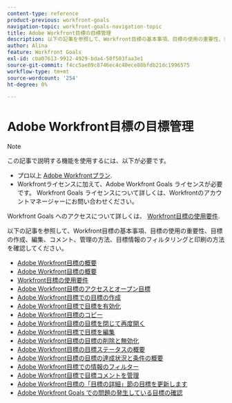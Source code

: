 ```yaml
---
content-type: reference
product-previous: workfront-goals
navigation-topic: workfront-goals-navigation-topic
title: Adobe Workfront目標の目標管理
description: 以下の記事を参照して、Workfront目標の基本事項、目標の使用の重要性、目標の作成、編集、コメント、管理の方法、目標情報のフィルタリングと印刷の方法を確認してください
author: Alina
feature: Workfront Goals
exl-id: cba07613-9912-4929-bda4-50f503faa3e1
source-git-commit: f4cc5ae89c8746ec4c40ece88bfdb21dc1996575
workflow-type: tm+mt
source-wordcount: '254'
ht-degree: 0%

---
```


# Adobe Workfront目標の目標管理

<!--drafted for P&P new model: the note at the top will need to be replaced with this:

Your organization must have the following to use the functionality described in this article:

* For the legacy plan and license structure: 

  * A Pro or higher [Adobe Workfront plan](https://www.workfront.com/plans). 
  * An Adobe Workfront Goals license in addition to a Workfront license.

* For the current plan and license structure:

  * An Ultimate plan 
    
    Or
    
    An additional license for Adobe Workfront Goals for the Prime or Select Adobe Workfront plans. <is there a link we can add here for the plans and what they contain?!>

Contact your Workfront account manager to learn about a Workfront Goals license.

For additional information about access to Workfront Goals, see [Requirements to use Workfront Goals](../workfront-goals/goal-management/access-needed-for-wf-goals.md).
-->

>[!NOTE]
>
>この記事で説明する機能を使用するには、以下が必要です。
>
>* プロ以上 [Adobe Workfrontプラン](https://www.workfront.com/plans).
>* Workfrontライセンスに加えて、Adobe Workfront Goals ライセンスが必要です。
   >Workfront Goals ライセンスについて詳しくは、Workfrontのアカウントマネージャーにお問い合わせください。
>
>Workfront Goals へのアクセスについて詳しくは、 [Workfront目標の使用要件](../../workfront-goals/goal-management/access-needed-for-wf-goals.md).


以下の記事を参照して、Workfront目標の基本事項、目標の使用の重要性、目標の作成、編集、コメント、管理の方法、目標情報のフィルタリングと印刷の方法を確認してください。

* [Adobe Workfront目標の概要](../../workfront-goals/goal-management/wf-goals-overview.md)
* [Adobe Workfront目標の概要](../../workfront-goals/goal-management/getting-started-with-wf-goals.md)
* [Workfront目標の使用要件](../../workfront-goals/goal-management/access-needed-for-wf-goals.md)
* [Adobe Workfront目標のアクセスとオープン目標](../../workfront-goals/goal-management/access-goals-in-wf-goals.md)
* [Adobe Workfront目標での目標の作成](../../workfront-goals/goal-management/create-goals.md)
* [Adobe Workfront目標で目標を有効化](../../workfront-goals/goal-management/activate-goals.md)
* [Adobe Workfront目標のコピー](../../workfront-goals/goal-management/copy-goals.md)
* [Adobe Workfront目標の目標を閉じて再度開く](../../workfront-goals/goal-management/close-and-reopen-goals.md)
* [Adobe Workfront目標で目標を編集](../../workfront-goals/goal-management/edit-goals.md)
* [Adobe Workfront目標の目標の削除と無効化](../../workfront-goals/goal-management/delete-and-deactivate-goals.md)
* [Adobe Workfront目標の目標ステータスの概要](../../workfront-goals/goal-management/goal-status-overview.md)
* [Adobe Workfront目標の目標の達成状況と条件の概要](../../workfront-goals/goal-management/calculate-goal-progress.md)
* [Adobe Workfront目標での情報のフィルター](../../workfront-goals/goal-management/filter-information-wf-goals.md)
* [Adobe Workfront目標で目標コメントを管理](../../workfront-goals/goal-management/manage-goal-comments.md)
* [Adobe Workfront目標の「目標の詳細」節の目標を更新します](../../workfront-goals/goal-management/update-goals-in-goal-details-panel.md)
* [Adobe Workfront Goals での問題の発生している目標の確認](../../workfront-goals/goal-management/view-in-trouble-goals.md)
